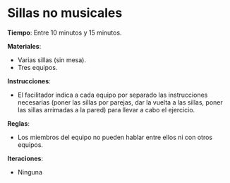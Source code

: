 Sillas no musicales
======
**Tiempo**: Entre 10 minutos y 15 minutos.

**Materiales**:
* Varias sillas (sin mesa).
* Tres equipos.

**Instrucciones**:
* El facilitador indica a cada equipo por separado las instrucciones necesarias (poner las sillas por parejas, dar la vuelta a las sillas, poner las sillas arrimadas a la pared) para llevar a cabo el ejercicio.

**Reglas**:
* Los miembros del equipo no pueden hablar entre ellos ni con otros equipos.

**Iteraciones**:
* Ninguna

